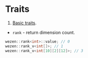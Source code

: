 # Traits

1. [Basic traits]().
+ ```rank``` - return dimension count.
```cpp
wezen::rank<int>::value; // 0
wezen::rank_v<int[]>; // 1
wezen::rank_v<int[10][2][12]>; // 3
```